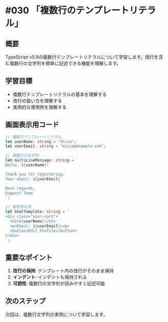 # #030 「複数行のテンプレートリテラル」

## 概要
TypeScript v5.9の複数行テンプレートリテラルについて学習します。改行を含む複数行の文字列を簡単に記述できる機能を理解します。

## 学習目標
- 複数行テンプレートリテラルの基本を理解する
- 改行の扱い方を理解する
- 実用的な使用例を理解する

## 画面表示用コード

```typescript
// 複数行テンプレートリテラル
let userName: string = "Alice";
let userEmail: string = "alice@example.com";

// 複数行の文字列
let multiLineMessage: string = `
Hello, ${userName}!

Thank you for registering.
Your email: ${userEmail}

Best regards,
Support Team
`;

// 実用的な例
let htmlTemplate: string = `
<div class="user-card">
  <h2>${userName}</h2>
  <p>Email: ${userEmail}</p>
  <button>Edit Profile</button>
</div>
`;
```

## 重要なポイント
1. **改行の保持**: テンプレート内の改行がそのまま保持
2. **インデント**: インデントも保持される
3. **可読性**: 複数行の文字列が読みやすく記述可能

## 次のステップ
次回は、複数行文字列の実例について学習します。